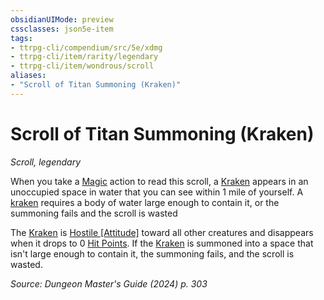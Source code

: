 ```yaml
---
obsidianUIMode: preview
cssclasses: json5e-item
tags:
- ttrpg-cli/compendium/src/5e/xdmg
- ttrpg-cli/item/rarity/legendary
- ttrpg-cli/item/wondrous/scroll
aliases: 
- "Scroll of Titan Summoning (Kraken)"
---
```

# Scroll of Titan Summoning (Kraken)
*Scroll, legendary*  



When you take a [Magic](3-Compendium/rules/actions.md#Magic) action to read this scroll, a [Kraken](3-Compendium/bestiary/monstrosity/kraken-xmm.md) appears in an unoccupied space in water that you can see within 1 mile of yourself. A [kraken](3-Compendium/bestiary/monstrosity/kraken-xmm.md) requires a body of water large enough to contain it, or the summoning fails and the scroll is wasted

The [Kraken](3-Compendium/bestiary/monstrosity/kraken-xmm.md) is [Hostile [Attitude]](3-Compendium/rules/variant-rules/hostile-attitude-xphb.md) toward all other creatures and disappears when it drops to 0 [Hit Points](3-Compendium/rules/variant-rules/hit-points-xphb.md). If the [Kraken](3-Compendium/bestiary/monstrosity/kraken-xmm.md) is summoned into a space that isn't large enough to contain it, the summoning fails, and the scroll is wasted.

*Source: Dungeon Master's Guide (2024) p. 303*